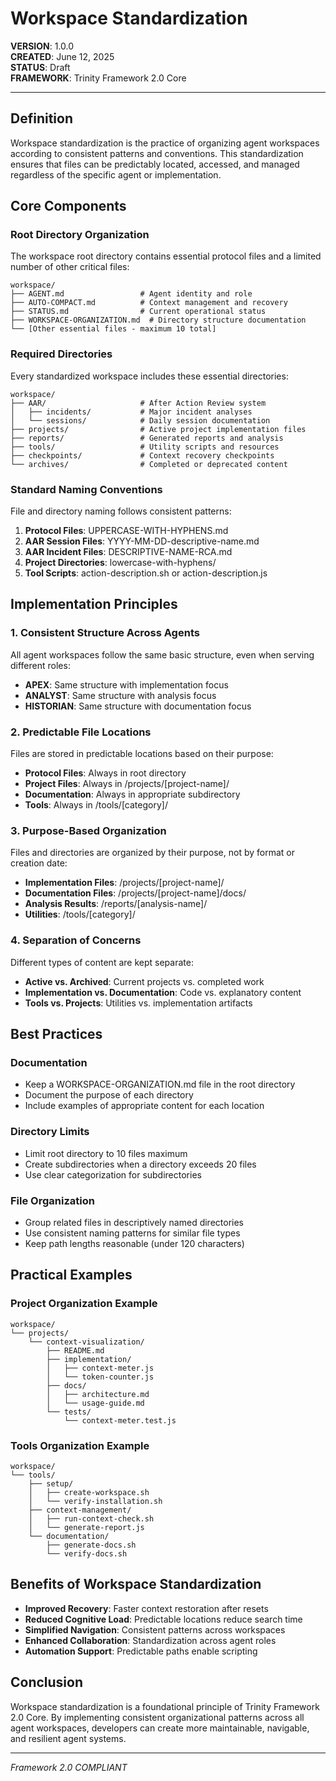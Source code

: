 # Workspace Standardization

**VERSION**: 1.0.0  
**CREATED**: June 12, 2025  
**STATUS**: Draft  
**FRAMEWORK**: Trinity Framework 2.0 Core

---

## Definition

Workspace standardization is the practice of organizing agent workspaces according to consistent patterns and conventions. This standardization ensures that files can be predictably located, accessed, and managed regardless of the specific agent or implementation.

## Core Components

### Root Directory Organization

The workspace root directory contains essential protocol files and a limited number of other critical files:

```
workspace/
├── AGENT.md                 # Agent identity and role
├── AUTO-COMPACT.md          # Context management and recovery
├── STATUS.md                # Current operational status
├── WORKSPACE-ORGANIZATION.md  # Directory structure documentation
└── [Other essential files - maximum 10 total]
```

### Required Directories

Every standardized workspace includes these essential directories:

```
workspace/
├── AAR/                     # After Action Review system
│   ├── incidents/           # Major incident analyses
│   └── sessions/            # Daily session documentation
├── projects/                # Active project implementation files
├── reports/                 # Generated reports and analysis
├── tools/                   # Utility scripts and resources
├── checkpoints/             # Context recovery checkpoints
└── archives/                # Completed or deprecated content
```

### Standard Naming Conventions

File and directory naming follows consistent patterns:

1. **Protocol Files**: UPPERCASE-WITH-HYPHENS.md
2. **AAR Session Files**: YYYY-MM-DD-descriptive-name.md
3. **AAR Incident Files**: DESCRIPTIVE-NAME-RCA.md
4. **Project Directories**: lowercase-with-hyphens/
5. **Tool Scripts**: action-description.sh or action-description.js

## Implementation Principles

### 1. Consistent Structure Across Agents

All agent workspaces follow the same basic structure, even when serving different roles:

- **APEX**: Same structure with implementation focus
- **ANALYST**: Same structure with analysis focus
- **HISTORIAN**: Same structure with documentation focus

### 2. Predictable File Locations

Files are stored in predictable locations based on their purpose:

- **Protocol Files**: Always in root directory
- **Project Files**: Always in /projects/[project-name]/
- **Documentation**: Always in appropriate subdirectory
- **Tools**: Always in /tools/[category]/

### 3. Purpose-Based Organization

Files and directories are organized by their purpose, not by format or creation date:

- **Implementation Files**: /projects/[project-name]/
- **Documentation Files**: /projects/[project-name]/docs/
- **Analysis Results**: /reports/[analysis-name]/
- **Utilities**: /tools/[category]/

### 4. Separation of Concerns

Different types of content are kept separate:

- **Active vs. Archived**: Current projects vs. completed work
- **Implementation vs. Documentation**: Code vs. explanatory content
- **Tools vs. Projects**: Utilities vs. implementation artifacts

## Best Practices

### Documentation

- Keep a WORKSPACE-ORGANIZATION.md file in the root directory
- Document the purpose of each directory
- Include examples of appropriate content for each location

### Directory Limits

- Limit root directory to 10 files maximum
- Create subdirectories when a directory exceeds 20 files
- Use clear categorization for subdirectories

### File Organization

- Group related files in descriptively named directories
- Use consistent naming patterns for similar file types
- Keep path lengths reasonable (under 120 characters)

## Practical Examples

### Project Organization Example

```
workspace/
└── projects/
    └── context-visualization/
        ├── README.md
        ├── implementation/
        │   ├── context-meter.js
        │   └── token-counter.js
        ├── docs/
        │   ├── architecture.md
        │   └── usage-guide.md
        └── tests/
            └── context-meter.test.js
```

### Tools Organization Example

```
workspace/
└── tools/
    ├── setup/
    │   ├── create-workspace.sh
    │   └── verify-installation.sh
    ├── context-management/
    │   ├── run-context-check.sh
    │   └── generate-report.js
    └── documentation/
        ├── generate-docs.sh
        └── verify-docs.sh
```

## Benefits of Workspace Standardization

- **Improved Recovery**: Faster context restoration after resets
- **Reduced Cognitive Load**: Predictable locations reduce search time
- **Simplified Navigation**: Consistent patterns across workspaces
- **Enhanced Collaboration**: Standardization across agent roles
- **Automation Support**: Predictable paths enable scripting

## Conclusion

Workspace standardization is a foundational principle of Trinity Framework 2.0 Core. By implementing consistent organizational patterns across all agent workspaces, developers can create more maintainable, navigable, and resilient agent systems.

---

*Framework 2.0 COMPLIANT*